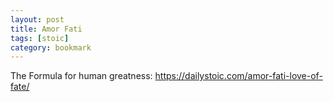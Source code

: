```yaml
---
layout: post
title: Amor Fati
tags: [stoic]
category: bookmark
---
```


The Formula for human greatness: <https://dailystoic.com/amor-fati-love-of-fate/>
